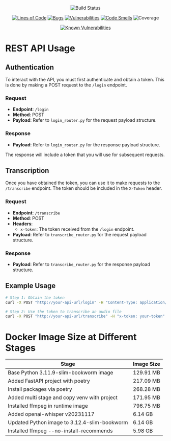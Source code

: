 <div align="center">

![Build Status](https://github.com/ggwozdz90/API.Whisper/actions/workflows/ci.yml/badge.svg)

[![Lines of Code](https://sonarcloud.io/api/project_badges/measure?project=ggwozdz90_API.Whisper&metric=ncloc)](https://sonarcloud.io/summary/new_code?id=ggwozdz90_API.Whisper)
[![Bugs](https://sonarcloud.io/api/project_badges/measure?project=ggwozdz90_API.Whisper&metric=bugs)](https://sonarcloud.io/summary/new_code?id=ggwozdz90_API.Whisper)
[![Vulnerabilities](https://sonarcloud.io/api/project_badges/measure?project=ggwozdz90_API.Whisper&metric=vulnerabilities)](https://sonarcloud.io/summary/new_code?id=ggwozdz90_API.Whisper)
[![Code Smells](https://sonarcloud.io/api/project_badges/measure?project=ggwozdz90_API.Whisper&metric=code_smells)](https://sonarcloud.io/summary/new_code?id=ggwozdz90_API.Whisper)
![Coverage](https://sonarcloud.io/api/project_badges/measure?project=ggwozdz90_API.Whisper&metric=coverage)

[![Known Vulnerabilities](https://snyk.io/test/github/ggwozdz90/API.Whisper/badge.svg)](https://snyk.io/test/github/ggwozdz90/API.Whisper)

</div>

# REST API Usage

## Authentication

To interact with the API, you must first authenticate and obtain a token. This is done by making a POST request to the `/login` endpoint.

### Request

- **Endpoint**: `/login`
- **Method**: POST
- **Payload**: Refer to `login_router.py` for the request payload structure.

### Response

- **Payload**: Refer to `login_router.py` for the response payload structure.

The response will include a token that you will use for subsequent requests.

## Transcription

Once you have obtained the token, you can use it to make requests to the `/transcribe` endpoint. The token should be included in the `X-Token` header.

### Request

- **Endpoint**: `/transcribe`
- **Method**: POST
- **Headers**:
  - `x-token`: The token received from the `/login` endpoint.
- **Payload**: Refer to `transcribe_router.py` for the request payload structure.

### Response

- **Payload**: Refer to `transcribe_router.py` for the response payload structure.


## Example Usage
```bash
# Step 1: Obtain the token
curl -X POST "http://your-api-url/login" -H "Content-Type: application/json" -d '{"email": "your-email@example.com"}'

# Step 2: Use the token to transcribe an audio file
curl -X POST "http://your-api-url/transcribe" -H "x-token: your-token" -F "file=@path-to-your-audio-file"
```


# Docker Image Size at Different Stages

| Stage                                         |   Image Size      |
|-----------------------------------------------|-------------------|
| Base Python 3.11.9-slim-bookworm image        |         129.91 MB |
| Added FastAPI project with poetry             |         217.09 MB |
| Install packages via poetry                   |         268.28 MB |
| Added multi stage and copy venv with project  |         171.95 MB |
| Installed ffmpeg in runtime image             |         796.75 MB |
| Added openai-whisper v20231117                |           6.14 GB |
| Updated Python image to 3.12.4-slim-bookworm  |           6.14 GB |
| Installed ffmpeg --no-install-recommends      |           5.98 GB |